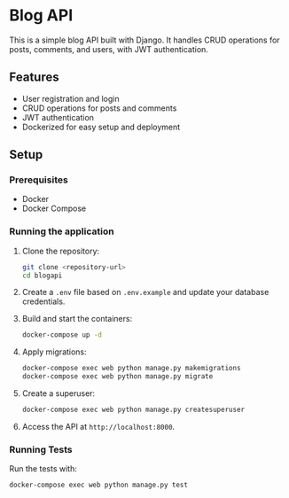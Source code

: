 # Blog API

This is a simple blog API built with Django. It handles CRUD operations for posts, comments, and users, with JWT authentication.

## Features

- User registration and login
- CRUD operations for posts and comments
- JWT authentication
- Dockerized for easy setup and deployment

## Setup

### Prerequisites

- Docker
- Docker Compose

### Running the application

1. Clone the repository:
    ```sh
    git clone <repository-url>
    cd blogapi
    ```

2. Create a `.env` file based on `.env.example` and update your database credentials.

3. Build and start the containers:
    ```sh
    docker-compose up -d
    ```

4. Apply migrations:
    ```sh
    docker-compose exec web python manage.py makemigrations
    docker-compose exec web python manage.py migrate
    ```

5. Create a superuser:
    ```sh
    docker-compose exec web python manage.py createsuperuser
    ```

6. Access the API at `http://localhost:8000`.

### Running Tests

Run the tests with:
```sh
docker-compose exec web python manage.py test

